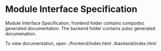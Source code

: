 # Module Interface Specification #

Module Interface Specification, frontend folder contains compodoc generated
documentation. 
The backend folder contains jsdoc generated documenation.

To view documentation, open
./frontend/index.html
./backend/index.html
